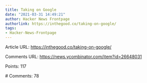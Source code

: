 ```yaml
---
title: Taking on Google
date: "2021-03-31 14:49:21"
author: Hacker News Frontpage
authorlink: https://inthegood.co/taking-on-google/
tags:
- Hacker-News-Frontpage
---
```


<p>Article URL: <a href="https://inthegood.co/taking-on-google/">https://inthegood.co/taking-on-google/</a></p>
<p>Comments URL: <a href="https://news.ycombinator.com/item?id=26648031">https://news.ycombinator.com/item?id=26648031</a></p>
<p>Points: 117</p>
<p># Comments: 78</p>
